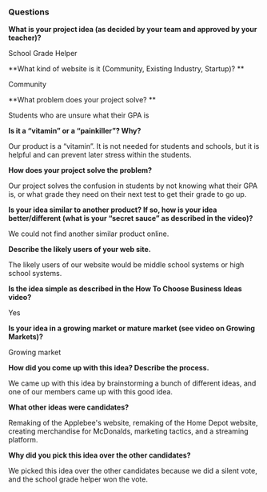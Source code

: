 ### Questions

**What is your project idea (as decided by your team and approved by your teacher)?**

School Grade Helper


**What kind of website is it (Community, Existing Industry, Startup)? **

Community

**What problem does your project solve? **

Students who are unsure what their GPA is


**Is it a “vitamin” or a “painkiller”? Why?**

Our product is a “vitamin”. It is not needed for students and schools, but it is helpful and can prevent later stress within the students.


**How does your project solve the problem?**

Our project solves the confusion in students by not knowing what their GPA is, or what grade they need on their next test to get their grade to go up.


**Is your idea similar to another product? If so, how is your idea better/different (what is your “secret sauce” as described in the video)?**

We could not find another similar product online.


**Describe the likely users of your web site.**

The likely users of our website would be middle school systems or high school systems.


**Is the idea simple as described in the How To Choose Business Ideas video?**

Yes


**Is your idea in a growing market or mature market (see video on Growing Markets)?**

Growing market


**How did you come up with this idea? Describe the process.**

We came up with this idea by brainstorming a bunch of different ideas, and one of our members came up with this good idea.


**What other ideas were candidates?**

Remaking of the Applebee's website, remaking of the Home Depot website, creating merchandise for McDonalds, marketing tactics, and a streaming platform.


**Why did you pick this idea over the other candidates?**

We picked this idea over the other candidates because we did a silent vote, and the school grade helper won the vote.
